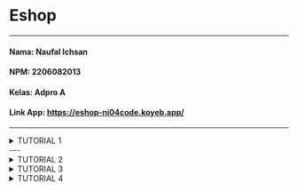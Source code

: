 # Eshop

---
#### Nama: Naufal Ichsan
#### NPM: 2206082013  
#### Kelas: Adpro A  
#### Link App: https://eshop-ni04code.koyeb.app/

---
<details>
<summary>TUTORIAL 1</summary>

## Refleksi 1

Setelah mengerjakan exercise 1 saya menjadi lebih paham mengenai fitur fitur 
yang terdapat pada Spring, saya jadi mengerti bagaimana melakukan mapping dan 
bagaimana pemodelan MVC pada spring bekerja, selain itu saya juga memelajari berbagai 
macam annotations seperti @ModelAttribute dan @PathVariable yang dapat digunakan untuk 
melakukan komunikasi antara controller dengan template html saya. Kesulitan saya terdapat pada
fitur edit product yang mana memerlukan saya untuk mendapatkan id ketika melakukan getMapping 
dan menyimpannya untuk dipakai di postMapping ketika user melakukan "save changes". Saya cukup 
kesulitan ketika memikirkan proses komunikasi antara repository, service, dan controller karena belum 
terbiasa.

Selain memahami bagaimana spring framework bekerja, saya juga menerapkan beberapa konsep clean code agar
dapat dipahami oleh saya dan programmer lainnya, beberapa hal yang saya terapkan adalah,
1. Penamaan variable yang representatif
2. Function yang memiliki nama representatif dan dibuat sesimple dan seminim mungkin namun tetap menjalankan tugasnya
3. Pemberian komen yang minim dan hanya untuk code yang kurang representatif
4. Error handling dengan menggunakan throw IllegalArgumentException ataupun return false

sementara untuk konsep Secure coding saya baru melakukan mapping dengan method post ketika user melakukan input pada create 
dan edit product.

## Refleksi 2
- Unit Test  
1. Dengan melakukan unit test saya lebih yakin terhadap flow dan algoritma pada code saya, membuat unit test sendiri menurut saya tidak 
terlalu sulit karena seperti melakukan input output validasi menggunakan Assertion.
2. Unit Test yang diperlukan dalam suatu code bergantung pada berapa banyak fitur atau method yang digunakan pada code tersebut, sehingga semakin 
banyak fiturnya semakin banyak unit test yang diperlukan, selain itu dalam unit test alangkah baiknya untuk membuat scenario positif dan negatif untuk memastikan tidak adanya error 
di code kita.
3. Meskipun code coverage kita 100%, itu tidak memastikan bahwa code kita bebas dari bug ataupun error. Sebagai contoh jika kita lupa untuk memasukkan test untuk
edge case maka meskipun code coverage kita 100% masih bisa ditemukan bug ataupun error yg terjadi.

- Functional Test  
Saya memelajari banyak hal ketika melakukan functional test, terutama terkait selenium webdriver untuk mengakses template html yang diinginkan melalui urlmapping yang telah ditentukan 
dan untuk menjawab pertanyaan pada modul saya rasa jika kita membuat class java baru dengan setup dan instance variable yang sama akan membuat code kita kurang clean karena itu sama saja dengan menduplikat code 
yang sudah ada, menurut saya salah satu cara agar code kita tetap clean, yaitu dengan membuat subclass/child class yang inherit functional test class yang sudah kita buat.

</details>
---

<details>
<summary>TUTORIAL 2</summary>  

## Refleksi 1
ada dua code quality issue yang saya fix diantaranya
1. Menambahkan deskripsi menggunakan caption pada product list table di template html
2. Menghapus access modifier public pada setiap class dan method unit test (menggunakan default saja yang sama sama public)

## Refleksi 2
Menurut saya implementasi projek saat ini sudah menerapkan CI/CD. Kita bisa lihat untuk CInya sendiri dari .yml file 
yang ada pada workflows github ci.yml akan melakukan test ketika melakukan push dan pull req di branch manapun sonarcloud.yml akan 
melakukan scanning codenya. Untuk scorecard sendiri di set untuk melakukan scanning hanya ketika push dan pull req dilakukan di branch main
Sementara untuk cdnya sendiri saya menggunakan PaaS Koyeb.com, setiap kali branch main mendapatkan push atau pull req maka app akan langsung mendeploy ulang 
ke versi branch main yang baru.

</details>

<details>
<summary>TUTORIAL 3</summary>

## Refleksi 1
SOLID Principle yang diimplementasi pada modul
1. **Single Responsibility Principle (SRP)**: Saya memisahkan antara carController denga  productController dikarenakan keduanya memiliki tanggung jawab terhadap objek yang berbeda.
2. **Open Closed Principle (OCP)**: Saya menggunakan interface ketika memanggil service pada controller, tujuannya adalah apabila saya ingin menambahkan suatu fitur baru saya tidak perlu mengubah controller ataupun service saya lagi, tetapi hanya perlu membuat interface baru yang nantinya dapat diimplement
3. **Liskov Substitution Principle (LSP)**: Pada tutorial kali ini belum ada suatu class yang di extend dari class lain sehingga hal ini memenuhi LSP
4. **Interface Segregation Principle (ISP)**: Pada semua class yang mengimplement interface sudah menggunakan seluruh method dari interfacenya hal ini membuat setiap interface pada modul saya memiliki fungsinya masing masing secara spesifik dan tidak memaksa client untuk menggunakan method yang tidak perlu dipakai
5. **Dependencies Inversion Principle (DIP)**: Kembali pada penggunaan interface service pada controller disini menciptakan kondisi dimana modul saya bergantung pada abstraksi sehingga details yang ada pada class implementation dapat bergantung pada interface menggunakan autowired

Dengan menerapkan SOLID Principles saya merasa code saya lebih rapi, minim dependensi yang tidak diperlukan dan mudah untuk ditambahkan suatu fitur kedepannya, hal ini membuat code saya lebih mudah di maintain, scalable, adaptable, dan cleaner.
salah satu contohnya adalah ketika saya memisah antara ProductController dan CarController yang mempermudah saya dalam membaca code dan menambahkan fitur baru (karena tidak perlu scroll panjang dan bisa langsung dilihat melalui directory)

Tanpa menerapkan SOLID Principles saya rasa code saya jauh lebih dirty dan perlu untuk selalu mengubah code yang sudah dibuat, hal ini dapat menyebabkan kesulitan dalam melakukan maintenance terhadap code saya sehingga projek saya tidak bisa berkembang dengan cepat atau kesulitan dalam skalabilitas.
contoh yang sama ketika Product dan Car controller belum dipisah, maka code akan terlihat jorok, class yang pada directory dinamai ProductController saja tetapi didalamnya terdapat CarController juga, hal ini dapat mebuat programmer lain yang inin membacanya bingung.
</details>

<details>
<summary>TUTORIAL 4</summary>

## Refleksi 1
1. Menurut saya TDD flow sangat berguna, dengan membuat test terlebih dahulu, saya dapat memastikan bahwa implementasi code saya nantinya memenuhi kebutuhan dari test yang saya buat sebelumnya. Dengan menerapkan TTD code yang saya buat menjadi lebih terstruktur dan terdefinisi dengan jelas.
2. Unit test yang saya buat telah mengikuti beberapa poin dari FIRST principal
   - Fast: Test saya hanya memakan waktu milisecond
   - Isolated: Setiap test berlaku independen tanpa bergantung dengan test lainnya
   - Repeatable: Hasil test saya selalu konsisten tidak memedulikan urutan pengerjaan testnya
   - Self-Validating: Test saya tidak perlu untuk dicek secara manual (dapat menvalidasi sendiri)
   - Thorough: Test saya belum memenuhi keseluruhan edge case khususnya pada test pada tutorial sebelumnya, sehingga perlu dilakukan refactoring kembali pada test yang pernah saya lakukan.
</details>

